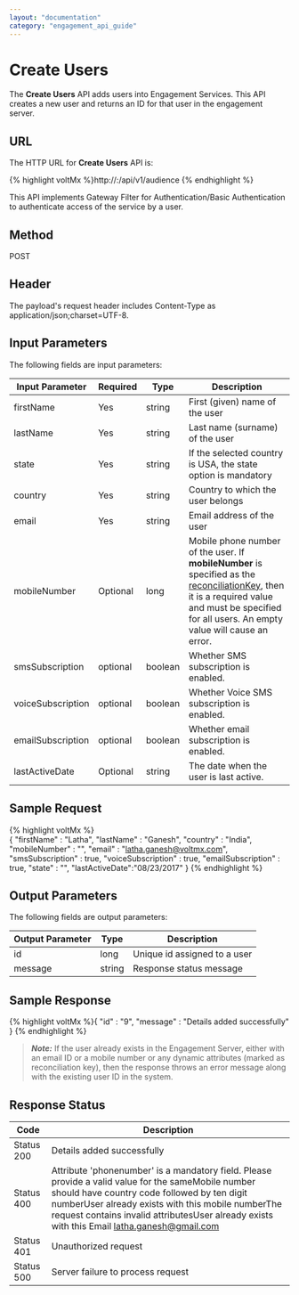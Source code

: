 ```yaml
---
layout: "documentation"
category: "engagement_api_guide"
---
```

                           


Create Users
============

The **Create Users** API adds users into Engagement Services. This API creates a new user and returns an ID for that user in the engagement server.

URL
---

The HTTP URL for **Create Users** API is:

{% highlight voltMx %}http://<host>:<port>/api/v1/audience
{% endhighlight %}

This API implements Gateway Filter for Authentication/Basic Authentication to authenticate access of the service by a user.

Method
------

POST

Header
------

The payload's request header includes Content-Type as application/json;charset=UTF-8.

Input Parameters
----------------

The following fields are input parameters:

  
| Input Parameter | Required | Type | Description |
| --- | --- | --- | --- |
| firstName | Yes | string | First (given) name of the user |
| lastName | Yes | string | Last name (surname) of the user |
| state | Yes | string | If the selected country is USA, the state option is mandatory |
| country | Yes | string | Country to which the user belongs |
| email | Yes | string | Email address of the user |
| mobileNumber | Optional | long | Mobile phone number of the user. If **mobileNumber** is specified as the [reconciliationKey](../REST_API_Administration/Modify_Details_General_.html), then it is a required value and must be specified for all users. An empty value will cause an error. |
| smsSubscription | optional | boolean | Whether SMS subscription is enabled. |
| voiceSubscription | optional | boolean | Whether Voice SMS subscription is enabled. |
| emailSubscription | optional | boolean | Whether email subscription is enabled. |
| lastActiveDate | Optional | string | The date when the user is last active. |

Sample Request
--------------

{% highlight voltMx %}            
            {
            "firstName" : "Latha",
            "lastName" : "Ganesh",
            "country" : "India",
            "mobileNumber" : "",
            "email" : "latha.ganesh@voltmx.com",
            "smsSubscription" : true,
	     "voiceSubscription" : true,
            "emailSubscription" : true,
            "state" : "",
            "lastActiveDate":"08/23/2017"
} 
{% endhighlight %}

Output Parameters
-----------------

The following fields are output parameters:

  
| Output Parameter | Type | Description |
| --- | --- | --- |
| id | long | Unique id assigned to a user |
| message | string | Response status message |

Sample Response
---------------

{% highlight voltMx %}{
  "id" : "9",
  "message" : "Details added successfully"
}
{% endhighlight %}

> **_Note:_** If the user already exists in the Engagement Server, either with an email ID or a mobile number or any dynamic attributes (marked as reconciliation key), then the response throws an error message along with the existing user ID in the system.

Response Status
---------------

  
| Code | Description |
| --- | --- |
| Status 200 | Details added successfully |
| Status 400 | Attribute 'phonenumber' is a mandatory field. Please provide a valid value for the sameMobile number should have country code followed by ten digit numberUser already exists with this mobile numberThe request contains invalid attributesUser already exists with this Email latha.ganesh@gmail.com |
| Status 401 | Unauthorized request |
| Status 500 | Server failure to process request |

